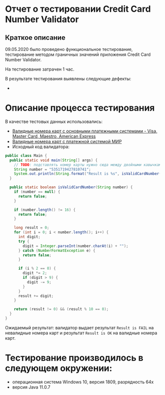 # Отчет о тестировании Credit Card Number Validator
## Краткое описание
09.05.2020  было проведено функциональное тестирование, тестирование методом граничных значений приложения Credit Card Number Validator.

На тестирование затрачен 1 час.

В результате тестирования выявлены следующие дефекты:

- 

# Описание процесса тестирования

В качестве тестовых данных использовались: 

- [Валидные номера карт с основными платежными системами - Visa, Master Card, Maestro, American Express](https://www.freeformatter.com/credit-card-number-generator-validator.html)
- [Валидные номера карт с платежной системой МИР](https://pay.alfabank.ru/ecommerce/instructions/merchantManual/pages/index/test_cards.html)
- Исходный код валидатора:
```java
public class Main {
  public static void main(String[] args) {
    // TODO: подставлять номер карты нужно сюда между двойными кавычками, без пробелов
    String number = "5351719427810741";
    System.out.println(String.format("Result is %s", isValidCardNumber(number) ? "OK" : "FAIL"));
  }

  public static boolean isValidCardNumber(String number) {
    if (number == null) {
      return false;
    }

    if (number.length() != 16) {
      return false;
    }

    long result = 0;
    for (int i = 0; i < number.length(); i++) {
      int digit;
      try {
        digit = Integer.parseInt(number.charAt(i) + "");
      } catch (NumberFormatException e) {
        return false;
      }

      if (i % 2 == 0) {
        digit *= 2;
        if (digit > 9) {
          digit -= 9;
        }
      }
      result += digit;
    }

    return (result != 0) && (result % 10 == 0);
  }
}
```
Ожидаемый результат: валидатор выдает результат ```Result is FAIL``` на невалидные номера карт и результат ```Result is OK``` на валидные номера карт.

# Тестирование производилось в следующем окружении:

- операционная система Windows 10, версия 1809, разрядность 64x 
- версия Java 11.0.7